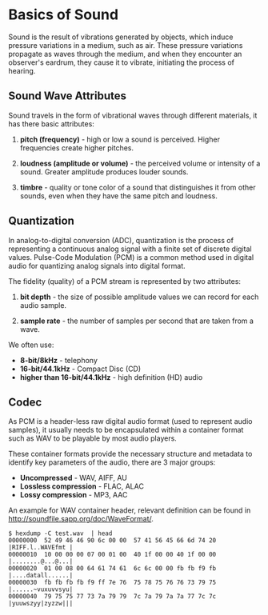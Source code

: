 # Basics of Sound #

Sound is the result of vibrations generated by objects, which induce pressure variations in a medium, such as air. These pressure variations propagate as waves through the medium, and when they encounter an observer's eardrum, they cause it to vibrate, initiating the process of hearing.


## Sound Wave Attributes ##

Sound travels in the form of vibrational waves through different materials, it has there basic attributes:

1. **pitch (frequency)** - high or low a sound is perceived. Higher frequencies create higher pitches.

2. **loudness (amplitude or volume)** - the perceived volume or intensity of a sound. Greater amplitude produces louder sounds.

3. **timbre** - quality or tone color of a sound that distinguishes it from other sounds, even when they have the same pitch and loudness.


## Quantization ##

In analog-to-digital conversion (ADC), quantization is the process of representing a continuous analog signal with a finite set of discrete digital values. Pulse-Code Modulation (PCM) is a common method used in digital audio for quantizing analog signals into digital format.

The fidelity (quality) of a PCM stream is represented by two attributes:
1. **bit depth** - the size of possible amplitude values we can record for each audio sample.

2. **sample rate** - the number of samples per second that are taken from a wave. 

We often use:
+ **8-bit/8kHz** - telephony
+ **16-bit/44.1kHz** - Compact Disc (CD)
+ **higher than 16-bit/44.1kHz** - high definition (HD) audio

## Codec ##

As PCM is a header-less raw digital audio format (used to represent audio samples), it usually needs to be encapsulated within a container format such as WAV to be playable by most audio players. 

These container formats provide the necessary structure and metadata to identify key parameters of the audio, there are 3 major groups:

+ **Uncompressed** - WAV, AIFF, AU
+ **Lossless compression** - FLAC, ALAC
+ **Lossy compression** - MP3, AAC

An example for WAV container header, relevant definition can be found in http://soundfile.sapp.org/doc/WaveFormat/.

``` 
$ hexdump -C test.wav  | head
00000000  52 49 46 46 90 6c 00 00  57 41 56 45 66 6d 74 20  |RIFF.l..WAVEfmt |
00000010  10 00 00 00 07 00 01 00  40 1f 00 00 40 1f 00 00  |........@...@...|
00000020  01 00 08 00 64 61 74 61  6c 6c 00 00 fb fb f9 fb  |....datall......|
00000030  fb fb fb fb f9 ff 7e 76  75 78 75 76 76 73 79 75  |......~vuxuvvsyu|
00000040  79 75 75 77 73 7a 79 79  7c 7a 79 7a 7a 77 7c 7c  |yuuwszyy|zyzzw|||
```

